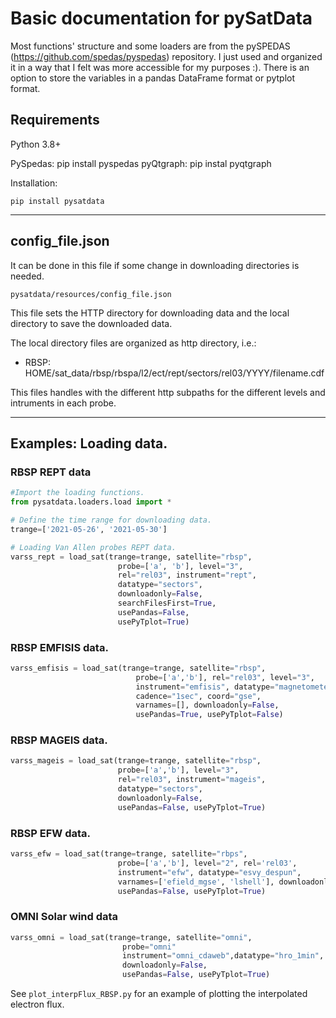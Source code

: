 # Basic documentation for pySatData

Most functions' structure and some loaders are from the pySPEDAS (https://github.com/spedas/pyspedas) repository. I just used and organized it in a way that I felt was more accessible for my purposes :). There is an option to store the variables in a pandas DataFrame format or pytplot format.

## Requirements

Python 3.8+

PySpedas: pip install pyspedas
pyQtgraph: pip instal pyqtgraph

Installation: 
```
pip install pysatdata
```

***
## config_file.json

It can be done in this file if some change in downloading directories is needed.

```pysatdata/resources/config_file.json```

This file sets the HTTP directory for downloading data and the local directory to save the downloaded data.

The local directory files are organized as http directory, i.e.:
* RBSP: HOME/sat_data/rbsp/rbspa/l2/ect/rept/sectors/rel03/YYYY/filename.cdf

This files handles with the different http subpaths for the different levels and intruments in each probe.

***

## Examples: Loading data.

### RBSP REPT data
```python
#Import the loading functions.
from pysatdata.loaders.load import *

# Define the time range for downloading data.
trange=['2021-05-26', '2021-05-30']

# Loading Van Allen probes REPT data.
varss_rept = load_sat(trange=trange, satellite="rbsp",
                        probe=['a', 'b'], level="3", 
                        rel="rel03", instrument="rept",
                        datatype="sectors",
                        downloadonly=False, 
                        searchFilesFirst=True,
                        usePandas=False,
                        usePyTplot=True)
```
### RBSP EMFISIS data.

```python
varss_emfisis = load_sat(trange=trange, satellite="rbsp",
                            probe=['a','b'], rel="rel03", level="3",
                            instrument="emfisis", datatype="magnetometer",
                            cadence="1sec", coord="gse",
                            varnames=[], downloadonly=False,
                            usePandas=True, usePyTplot=False)
```

### RBSP MAGEIS data.

```python
varss_mageis = load_sat(trange=trange, satellite="rbsp",
                        probe=['a','b'], level="3", 
                        rel="rel03", instrument="mageis",
                        datatype="sectors",
                        downloadonly=False, 
                        usePandas=False, usePyTplot=True)
```
### RBSP EFW data.

```python
varss_efw = load_sat(trange=trange, satellite="rbps",
                        probe=['a','b'], level="2", rel='rel03',
                        instrument="efw", datatype="esvy_despun",
                        varnames=['efield_mgse', 'lshell'], downloadonly=False,
                        usePandas=False, usePyTplot=True)
```

### OMNI Solar wind data

```python
varss_omni = load_sat(trange=trange, satellite="omni",
                         probe="omni"
                         instrument="omni_cdaweb",datatype="hro_1min",
                         downloadonly=False,
                         usePandas=False, usePyTplot=True)
```

See ```plot_interpFlux_RBSP.py``` for an example of plotting the interpolated electron flux.
